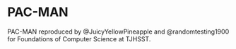 # PAC-MAN 

PAC-MAN reproduced by @JuicyYellowPineapple and @randomtesting1900 for Foundations of Computer Science at TJHSST.
